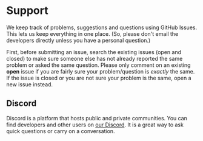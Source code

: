 # Support

We keep track of problems, suggestions and questions using GitHub Issues.
This lets us keep everything in one place.
(So, please don't email the developers directly unless you have a personal question.)

First, before submitting an issue, search the existing issues (open and closed) to make sure someone else has not already reported the same problem or asked the same question.
Please only comment on an existing **open** issue if you are fairly sure your problem/question is *exactly* the same.
If the issue is closed or you are not sure your problem is the same, open a new issue instead.

## Discord

Discord is a platform that hosts public and private communities.
You can find developers and other users on [our Discord](https://discord.gg/MUpMjP2).
It is a great way to ask quick questions or carry on a conversation.
